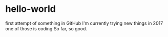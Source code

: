 # hello-world
first attempt of something in GitHub
I'm currently trying new things in 2017
one of those is coding
So far, so good.
